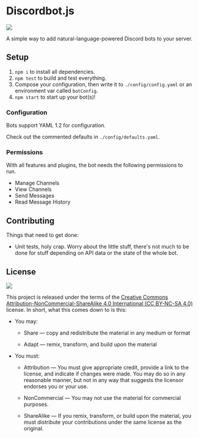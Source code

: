 # Discordbot.js

![](https://img.shields.io/travis/legowerewolf/discordbot.js.svg?style=flat-square)

A simple way to add natural-language-powered Discord bots to your server.

## Setup

1. `npm i` to install all dependencies.
1. `npm test` to build and test everything.
1. Compose your configuration, then write it to `./config/config.yaml` or an environment var called `botConfig`.
1. `npm start` to start up your bot(s)!

### Configuration

Bots support YAML 1.2 for configuration. 

Check out the commented defaults in `./config/defaults.yaml`.

### Permissions

With all features and plugins, the bot needs the following permissions to run.

* Manage Channels
* View Channels
* Send Messages
* Read Message History

## Contributing

Things that need to get done:
* Unit tests, holy crap. Worry about the little stuff, there's not much to be done for stuff depending on API data or the state of the whole bot.

## License

![](https://licensebuttons.net/l/by-nc-sa/4.0/88x31.png)

This project is released under the terms of the [Creative Commons Attribution-NonCommercial-ShareAlike 4.0 International (CC BY-NC-SA 4.0)](https://creativecommons.org/licenses/by-nc-sa/4.0/) license. In short, what this comes down to is this:

* You may:

  * Share — copy and redistribute the material in any medium or format

  * Adapt — remix, transform, and build upon the material

* You must:

  * Attribution — You must give appropriate credit, provide a link to the license, and indicate if changes were made. You may do so in any reasonable manner, but not in any way that suggests the licensor endorses you or your use.

  * NonCommercial — You may not use the material for commercial purposes.

  * ShareAlike — If you remix, transform, or build upon the material, you must distribute your contributions under the same license as the original.